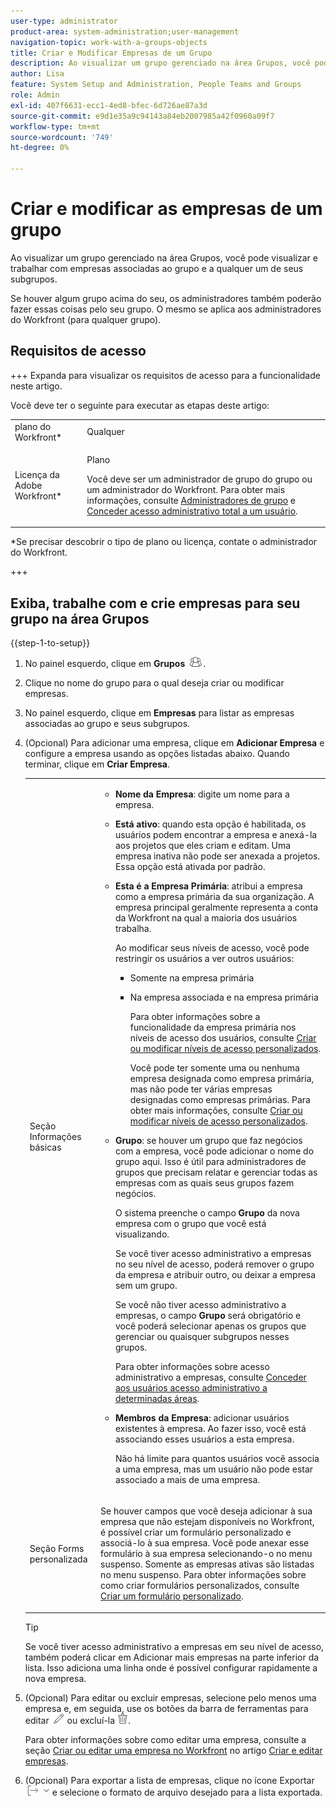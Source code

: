 ```yaml
---
user-type: administrator
product-area: system-administration;user-management
navigation-topic: work-with-a-groups-objects
title: Criar e Modificar Empresas de um Grupo
description: Ao visualizar um grupo gerenciado na área Grupos, você pode visualizar e trabalhar com empresas associadas ao grupo e a qualquer um de seus subgrupos.
author: Lisa
feature: System Setup and Administration, People Teams and Groups
role: Admin
exl-id: 407f6631-ecc1-4ed8-bfec-6d726ae87a3d
source-git-commit: e9d1e35a9c94143a84eb2007985a42f0960a09f7
workflow-type: tm+mt
source-wordcount: '749'
ht-degree: 0%

---
```


# Criar e modificar as empresas de um grupo

Ao visualizar um grupo gerenciado na área Grupos, você pode visualizar e trabalhar com empresas associadas ao grupo e a qualquer um de seus subgrupos.

Se houver algum grupo acima do seu, os administradores também poderão fazer essas coisas pelo seu grupo. O mesmo se aplica aos administradores do Workfront (para qualquer grupo).

## Requisitos de acesso

+++ Expanda para visualizar os requisitos de acesso para a funcionalidade neste artigo.

Você deve ter o seguinte para executar as etapas deste artigo:

<table style="table-layout:auto"> 
 <col> 
 <col> 
 <tbody> 
  <tr> 
   <td role="rowheader">plano do Workfront*</td> 
   <td>Qualquer</td> 
  </tr> 
  <tr> 
   <td role="rowheader">Licença da Adobe Workfront*</td> 
   <td> <p>Plano </p> <p>Você deve ser um administrador de grupo do grupo ou um administrador do Workfront. Para obter mais informações, consulte <a href="../../../administration-and-setup/manage-groups/group-roles/group-administrators.md" class="MCXref xref" data-mc-variable-override="">Administradores de grupo</a> e <a href="../../../administration-and-setup/add-users/configure-and-grant-access/grant-a-user-full-administrative-access.md" class="MCXref xref" data-mc-variable-override="">Conceder acesso administrativo total a um usuário</a>.</p> </td> 
  </tr> 
 </tbody> 
</table>

&#42;Se precisar descobrir o tipo de plano ou licença, contate o administrador do Workfront.

+++

## Exiba, trabalhe com e crie empresas para seu grupo na área Grupos

{{step-1-to-setup}}

1. No painel esquerdo, clique em **Grupos** ![](assets/groups-icon.png).

1. Clique no nome do grupo para o qual deseja criar ou modificar empresas.
1. No painel esquerdo, clique em **Empresas** para listar as empresas associadas ao grupo e seus subgrupos.
1. (Opcional) Para adicionar uma empresa, clique em **Adicionar Empresa** e configure a empresa usando as opções listadas abaixo. Quando terminar, clique em **Criar Empresa**.

   <table style="table-layout:auto"> 
    <col> 
    <col> 
    <tbody> 
     <tr> 
      <td role="rowheader">Seção Informações básicas</td> 
      <td> 
       <ul> 
        <li> <p><b>Nome da Empresa</b>: digite um nome para a empresa.</p> </li> 
        <li> <p><b>Está ativo</b>: quando esta opção é habilitada, os usuários podem encontrar a empresa e anexá-la aos projetos que eles criam e editam. Uma empresa inativa não pode ser anexada a projetos. Essa opção está ativada por padrão.</p> </li> 
        <li> <p><b>Esta é a Empresa Primária</b>: atribui a empresa como a empresa primária da sua organização. A empresa principal geralmente representa a conta da Workfront na qual a maioria dos usuários trabalha.</p> <p>Ao modificar seus níveis de acesso, você pode restringir os usuários a ver outros usuários:</p> 
         <ul> 
          <li>Somente na empresa primária</li> 
          <li> <p>Na empresa associada e na empresa primária</p> <p>Para obter informações sobre a funcionalidade da empresa primária nos níveis de acesso dos usuários, consulte <a href="../../../administration-and-setup/add-users/configure-and-grant-access/create-modify-access-levels.md" class="MCXref xref" data-mc-variable-override="">Criar ou modificar níveis de acesso personalizados</a>.</p> <p>Você pode ter somente uma ou nenhuma empresa designada como empresa primária, mas não pode ter várias empresas designadas como empresas primárias. Para obter mais informações, consulte <a href="../../../administration-and-setup/add-users/configure-and-grant-access/create-modify-access-levels.md" class="MCXref xref" data-mc-variable-override="">Criar ou modificar níveis de acesso personalizados</a>.</p> </li> 
         </ul> </li> 
        <li> <p><b>Grupo</b>: se houver um grupo que faz negócios com a empresa, você pode adicionar o nome do grupo aqui. Isso é útil para administradores de grupos que precisam relatar e gerenciar todas as empresas com as quais seus grupos fazem negócios.</p> <p data-mc-conditions="SnippetConditions-wf-groups.groups">O sistema preenche o campo <strong>Grupo</strong> da nova empresa com o grupo que você está visualizando.</p> <p data-mc-conditions="SnippetConditions-wf-groups.groups">Se você tiver acesso administrativo a empresas no seu nível de acesso, poderá remover o grupo da empresa e atribuir outro, ou deixar a empresa sem um grupo.</p> <p data-mc-conditions="SnippetConditions-wf-groups.groups">Se você não tiver acesso administrativo a empresas, o campo <strong>Grupo</strong> será obrigatório e você poderá selecionar apenas os grupos que gerenciar ou quaisquer subgrupos nesses grupos.</p> <p data-mc-conditions="SnippetConditions-wf-groups.groups">Para obter informações sobre acesso administrativo a empresas, consulte <a href="../../../administration-and-setup/add-users/configure-and-grant-access/grant-users-admin-access-certain-areas.md" class="MCXref xref" data-mc-variable-override="">Conceder aos usuários acesso administrativo a determinadas áreas</a>.</p> </li> 
        <li> <p><b>Membros da Empresa</b>: adicionar usuários existentes à empresa. Ao fazer isso, você está associando esses usuários a esta empresa.</p> <p>Não há limite para quantos usuários você associa a uma empresa, mas um usuário não pode estar associado a mais de uma empresa.</p> </li> 
       </ul> </td> 
     </tr>
     <tr> 
      <td role="rowheader">Seção Forms personalizada</td> 
      <td> <p>Se houver campos que você deseja adicionar à sua empresa que não estejam disponíveis no Workfront, é possível criar um formulário personalizado e associá-lo à sua empresa. Você pode anexar esse formulário à sua empresa selecionando-o no menu suspenso. Somente as empresas ativas são listadas no menu suspenso. Para obter informações sobre como criar formulários personalizados, consulte <a href="/help/quicksilver/administration-and-setup/customize-workfront/create-manage-custom-forms/form-designer/design-a-form/design-a-form.md">Criar um formulário personalizado</a>. </p> </td> 
     </tr> 
    </tbody> 
   </table>

   >[!TIP]
   >
   >Se você tiver acesso administrativo a empresas em seu nível de acesso, também poderá clicar em Adicionar mais empresas na parte inferior da lista. Isso adiciona uma linha onde é possível configurar rapidamente a nova empresa.

1. (Opcional) Para editar ou excluir empresas, selecione pelo menos uma empresa e, em seguida, use os botões da barra de ferramentas para editar ![](assets/edit-icon.png) ou excluí-la ![](assets/delete.png).

   Para obter informações sobre como editar uma empresa, consulte a seção [Criar ou editar uma empresa no Workfront](../../../administration-and-setup/set-up-workfront/organizational-setup/create-and-edit-companies.md#adding-a-company-to-workfront) no artigo [Criar e editar empresas](../../../administration-and-setup/set-up-workfront/organizational-setup/create-and-edit-companies.md).

1. (Opcional) Para exportar a lista de empresas, clique no ícone Exportar ![](assets/export.png) e selecione o formato de arquivo desejado para a lista exportada.
